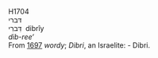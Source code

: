 H1704  
דּברי  
דִּברִי ‎ dibrı̂y  
*dib-ree‘*  
From [1697](h1697) *wordy*; *Dibri*, an Israelite: - Dibri.  
